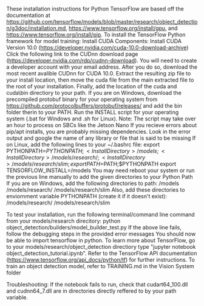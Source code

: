 These installation instructions for Python TensorFlow are based off the documentation at https://github.com/tensorflow/models/blob/master/research/object_detection/g3doc/installation.md, https://www.tensorflow.org/install/gpu, and https://www.tensorflow.org/install/pip.
To install the TensorFlow Python framework for model training:
Install CUDA Components:
  Install CUDA Version 10.0 (https://developer.nvidia.com/cuda-10.0-download-archive)
  Click the following link to the CUDnn download page (https://developer.nvidia.com/rdp/cudnn-download). You will need to create a developer account with your email address. After you do so, download the most recent avalible CUDnn for CUDA 10.0. Extract the resulting zip file to your install location, then move the cuda file from the main extracted file to the root of your installation. Finally, add the location of the cuda and cuda\bin directiory to your path. 
If you are on Windows, download the precompiled protobuf binary for your operating system from https://github.com/protocolbuffers/protobuf/releases/ and add the bin folder therin to your PATH.
Run the INSTALL script for your operating system (.bat for Windows and .sh for Linux).
Note: The script may take over an hour to process on SBCs like the Jetson Nano
      If you recieve errors about pip/apt installs, you are probably missing dependencies. Look in the error output and google the name of any library or file that is said to be missing
If on Linux, add the following lines to your ~/.bashrc file:
  export PYTHONPATH=$PYTHONPATH;<Install Directory>/models;<Install Directory>/models/research/;<Install Directory>/models/research/slim;
  export PATH=$PATH;$PYTHONPATH
  export TENSORFLOW_INSTALL=<Absolute Path To Install Directory>/models
You may need reboot your system or run the previous line manually to add the given directories to your Python Path
If you are on Windows, add the following directories to path:
  <Install Directory>/models
  <Install Directory>/models/research/
  <Install Directory>/models/research/slim
Also, add these directories to enviornment variable PYTHONPATH (create it if it doesn't exist):
  <Install Directory>/models/research/
  <Install Directory>/models/research/slim

To test your installation, run the following terminal/command line command from your models/research direcitory:
  python object_detection/builders/model_builder_test.py
If the above line fails, follow the debugging steps in the provided error messages
You should now be able to import tensorflow in python. To learn more about TensorFlow, go to your models/research/object_detection directiory type "jupyter notebook object_detection_tutorial.ipynb". Refer to the TensorFlow API documentation (https://www.tensorflow.org/api_docs/python/tf) for further instructions.
To train an object detection model, refer to TRAINING.md in the Vision System folder

Troubleshooting:
  If the notebook fails to run, check that cudart64_100.dll and cudnn64_7.dll are in directories directly reffered to by your path variable.
